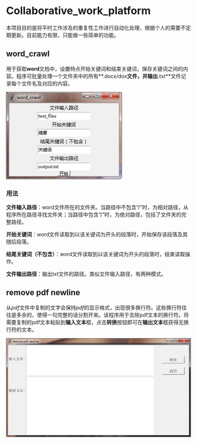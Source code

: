 # Collaborative_work_platform

本项目目的是将平时工作涉及的重复性工作进行自动化处理，根据个人的需要不定期更新。目前能力有限，只能做一些简单的功能。

## word_crawl

用于获取**word**文档中，设置特点开始关键词和结束关键词，保存关键词之间的内容。程序可批量处理一个文件夹中的所有**.docx/dox**文件，并输出**.txt**文件记录每个文件名及对应的内容。

![界面展示](raw/word_crawl.png)

### 用法

**文件输入路径**：word文件所在的文件夹。当路径中不包含“/”时，为相对路径，从程序所在路径寻找文件夹；当路径中包含“/”时，为绝对路径，包括了文件夹的完整路径。

**开始关键词**：word文件读取到以该关键词为开头的段落时，开始保存该段落及其随后段落。

**结尾关键词（不包含）**：word文件读取到以该关键词为开头的段落时，结束读取操作。

**文件输出路径**：输出txt文件的路径。类似文件输入路径，有两种模式。

## remove pdf newline

从*pdf*文件中复制的文字会保持*pdf*的显示格式，出现很多换行符。这些换行符往往是多余的，使得一句完整的话分割开来。该程序用于去除pdf文本的换行符。将需要复制的pdf文本粘贴到**输入文本**框，点击**转换**按钮即可在**输出文本**框获得无换行符的文本。

![1558590899174](raw/remove_pdf_newline.png)
